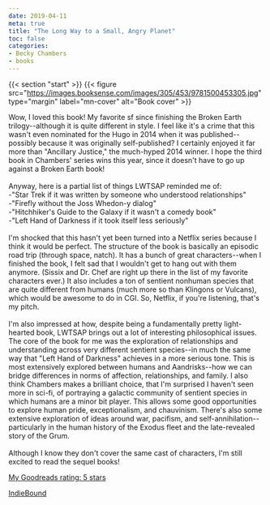```yaml
---
date: 2019-04-11
meta: true
title: "The Long Way to a Small, Angry Planet"
toc: false
categories:
- Becky Chambers
- books
---
```


{{< section "start" >}}
{{< figure src="https://images.booksense.com/images/305/453/9781500453305.jpg" type="margin" label="mn-cover" alt="Book cover" >}}

Wow, I loved this book! My favorite sf since finishing the Broken Earth trilogy--although it is quite different in style. I feel like it's a crime that this wasn't even nominated for the Hugo in 2014 when it was published--possibly because it was originally self-published? I certainly enjoyed it far more than "Ancillary Justice," the much-hyped 2014 winner. I hope the third book in Chambers' series wins this year, since it doesn't have to go up against a Broken Earth book!<br /><br />Anyway, here is a partial list of things LWTSAP reminded me of:<br />-"Star Trek if it was written by someone who understood relationships"<br />-"Firefly without the Joss Whedon-y dialog"<br />-"Hitchhiker's Guide to the Galaxy if it wasn't a comedy book"<br />-"Left Hand of Darkness if it took itself less seriously"<br /><br />I'm shocked that this hasn't yet been turned into a Netflix series because I think it would be perfect. The structure of the book is basically an episodic road trip (through space, natch). It has a bunch of great characters--when I finished the book, I felt sad that I wouldn't get to hang out with them anymore. (Sissix and Dr. Chef are right up there in the list of my favorite characters ever.) It also includes a ton of sentient nonhuman species that are quite different from humans (much more so than Klingons or Vulcans), which would be awesome to do in CGI. So, Netflix, if you're listening, that's my pitch.<br /><br />I'm also impressed at how, despite being a fundamentally pretty light-hearted book, LWTSAP brings out a lot of interesting philosophical issues. The core of the book for me was the exploration of relationships and understanding across very different sentient species--in much the same way that "Left Hand of Darkness" achieves in a more serious tone. This is most extensively explored between humans and Aandrisks--how we can bridge differences in norms of affection, relationships, and family. I also think Chambers makes a brilliant choice, that I'm surprised I haven't seen more in sci-fi, of portraying a galactic community of sentient species in which humans are a minor bit player. This allows some good opportunities to explore human pride, exceptionalism, and chauvinism. There's also some extensive exploration of ideas around war, pacifism, and self-annihilation--particularly in the human history of the Exodus fleet and the late-revealed story of the Grum. <br /><br />Although I know they don't cover the same cast of characters, I'm still excited to read the sequel books!

[My Goodreads rating: 5 stars](https://www.goodreads.com/review/show/2777972053)  

[IndieBound](https://www.indiebound.org/book/9781500453305)

